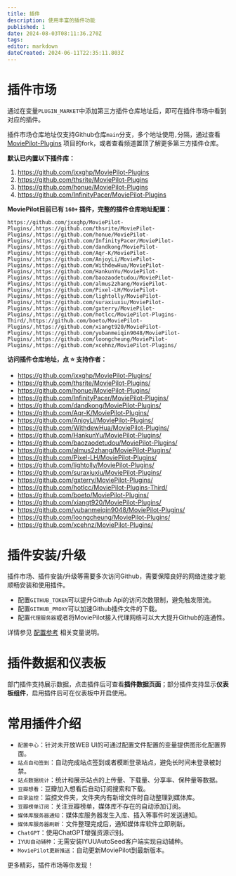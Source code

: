 ```yaml
---
title: 插件
description: 使用丰富的插件功能
published: 1
date: 2024-08-03T08:11:36.270Z
tags: 
editor: markdown
dateCreated: 2024-06-11T22:35:11.803Z
---
```


# 插件市场
通过在变量`PLUGIN_MARKET`中添加第三方插件仓库地址后，即可在插件市场中看到对应的插件。

插件市场仓库地址仅支持Github仓库`main`分支，多个地址使用`,`分隔，通过查看 [MoviePilot-Plugins](https://github.com/jxxghp/MoviePilot-Plugins) 项目的fork，或者查看频道置顶了解更多第三方插件仓库。

**默认已内置以下插件库：**
  1. https://github.com/jxxghp/MoviePilot-Plugins
  2. https://github.com/thsrite/MoviePilot-Plugins
  3. https://github.com/honue/MoviePilot-Plugins
  4. https://github.com/InfinityPacer/MoviePilot-Plugins
  
**MoviePilot目前已有 `160+` 插件，完整的插件仓库地址配置：**
```
https://github.com/jxxghp/MoviePilot-Plugins/,https://github.com/thsrite/MoviePilot-Plugins/,https://github.com/honue/MoviePilot-Plugins/,https://github.com/InfinityPacer/MoviePilot-Plugins/,https://github.com/dandkong/MoviePilot-Plugins/,https://github.com/Aqr-K/MoviePilot-Plugins/,https://github.com/AnjoyLi/MoviePilot-Plugins/,https://github.com/WithdewHua/MoviePilot-Plugins/,https://github.com/HankunYu/MoviePilot-Plugins/,https://github.com/baozaodetudou/MoviePilot-Plugins/,https://github.com/almus2zhang/MoviePilot-Plugins/,https://github.com/Pixel-LH/MoviePilot-Plugins/,https://github.com/lightolly/MoviePilot-Plugins/,https://github.com/suraxiuxiu/MoviePilot-Plugins/,https://github.com/gxterry/MoviePilot-Plugins/,https://github.com/hotlcc/MoviePilot-Plugins-Third/,https://github.com/boeto/MoviePilot-Plugins/,https://github.com/xiangt920/MoviePilot-Plugins/,https://github.com/yubanmeiqin9048/MoviePilot-Plugins/,https://github.com/loongcheung/MoviePilot-Plugins/,https://github.com/xcehnz/MoviePilot-Plugins/
```

**访问插件仓库地址，点 :star: 支持作者：**
- https://github.com/jxxghp/MoviePilot-Plugins/
- https://github.com/thsrite/MoviePilot-Plugins/
- https://github.com/honue/MoviePilot-Plugins/
- https://github.com/InfinityPacer/MoviePilot-Plugins/
- https://github.com/dandkong/MoviePilot-Plugins/
- https://github.com/Aqr-K/MoviePilot-Plugins/
- https://github.com/AnjoyLi/MoviePilot-Plugins/
- https://github.com/WithdewHua/MoviePilot-Plugins/
- https://github.com/HankunYu/MoviePilot-Plugins/
- https://github.com/baozaodetudou/MoviePilot-Plugins/
- https://github.com/almus2zhang/MoviePilot-Plugins/
- https://github.com/Pixel-LH/MoviePilot-Plugins/
- https://github.com/lightolly/MoviePilot-Plugins/
- https://github.com/suraxiuxiu/MoviePilot-Plugins/
- https://github.com/gxterry/MoviePilot-Plugins/
- https://github.com/hotlcc/MoviePilot-Plugins-Third/
- https://github.com/boeto/MoviePilot-Plugins/
- https://github.com/xiangt920/MoviePilot-Plugins/
- https://github.com/yubanmeiqin9048/MoviePilot-Plugins/
- https://github.com/loongcheung/MoviePilot-Plugins/
- https://github.com/xcehnz/MoviePilot-Plugins/

# 插件安装/升级

插件市场、插件安装/升级等需要多次访问Github，需要保障良好的网络连接才能顺畅安装和使用插件。
- 配置`GITHUB_TOKEN`可以提升Github Api的访问次数限制，避免触发限流。
- 配置`GITHUB_PROXY`可以加速Github插件文件的下载。
- 配置`代理服务器`或者将MoviePilot接入代理网络可以大大提升Github的连通性。

详情参见 [配置参考](/configuration) 相关变量说明。

# 插件数据和仪表板

部门插件支持展示数据，点击插件后可查看**插件数据页面**；部分插件支持显示**仪表板组件**，启用插件后可在仪表板中开启使用。

# 常用插件介绍

- `配置中心`：针对未开放WEB UI的可通过配置文件配置的变量提供图形化配置界面。
- `站点自动签到`：自动完成站点签到或者模断登录站点，避免长时间未登录被封禁。
- `站点数据统计`：统计和展示站点的上传量、下载量、分享率、保种量等数据。
- `豆瓣想看`：豆瓣加入想看后自动订阅搜索和下载。
- `目录监控`：监控文件夹，文件夹内有新增文件时自动整理到媒体库。
- `豆瓣榜单订阅`：关注豆瓣榜单，媒体库不存在的自动添加订阅。
- `媒体库服务器通知`：媒体库服务器发生入库、插入等事件时发送通知。
- `媒体库服务器刷新`：文件整理完成后，通知媒体库软件立即刷新。
- `ChatGPT`：使用ChatGPT增强资源识别。
- `IYUU自动辅种`：无需安装IYUUAutoSeed客户端实现自动辅种。
- `MoviePilot更新推送`：自动更新MoviePilot到最新版本。

更多精彩，插件市场等你发现！